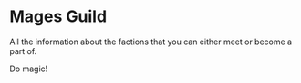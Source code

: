 # Mages Guild

All the information about the factions that you can either meet or become a part of.

Do magic!